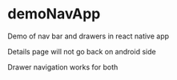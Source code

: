# demoNavApp
Demo of nav bar and drawers in react native app

Details page will not go back on android side

Drawer navigation works for both

